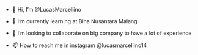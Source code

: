 - 👋 Hi, I’m @LucasMarcellino

- 🌱 I’m currently learning at Bina Nusantara Malang
- 💞️ I’m looking to collaborate on big company to have a lot of experience
- 📫 How to reach me in instagram @lucasmarcellino14

<!---
LucasMarcellino/LucasMarcellino is a ✨ special ✨ repository because its `README.md` (this file) appears on your GitHub profile.
You can click the Preview link to take a look at your changes.
--->
